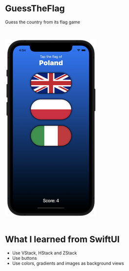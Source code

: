 # GuessTheFlag
Guess the country from its flag game

<br></br>
![Screenshot](https://github.com/oliveira-alex/GuessTheFlag/blob/main/Screenshot.png)
<br></br>

# What I learned from SwiftUI
* Use VStack, HStack and ZStack
* Use buttons
* Use colors, gradients and images as background views
